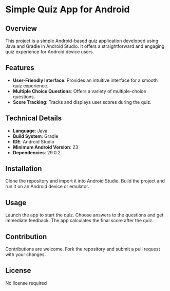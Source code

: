 # Simple Quiz App for Android

## Overview
This project is a simple Android-based quiz application developed using Java and Gradle in Android Studio. It offers a straightforward and engaging quiz experience for Android device users.

## Features
- **User-Friendly Interface**: Provides an intuitive interface for a smooth quiz experience.
- **Multiple Choice Questions**: Offers a variety of multiple-choice questions.
- **Score Tracking**: Tracks and displays user scores during the quiz.

## Technical Details
- **Language**: Java
- **Build System**: Gradle
- **IDE**: Android Studio
- **Minimum Android Version**: 23
- **Dependencies**: 29.0.2

## Installation
Clone the repository and import it into Android Studio. Build the project and run it on an Android device or emulator.

## Usage
Launch the app to start the quiz. Choose answers to the questions and get immediate feedback. The app calculates the final score after the quiz.

## Contribution
Contributions are welcome. Fork the repository and submit a pull request with your changes.

## License
No license required
